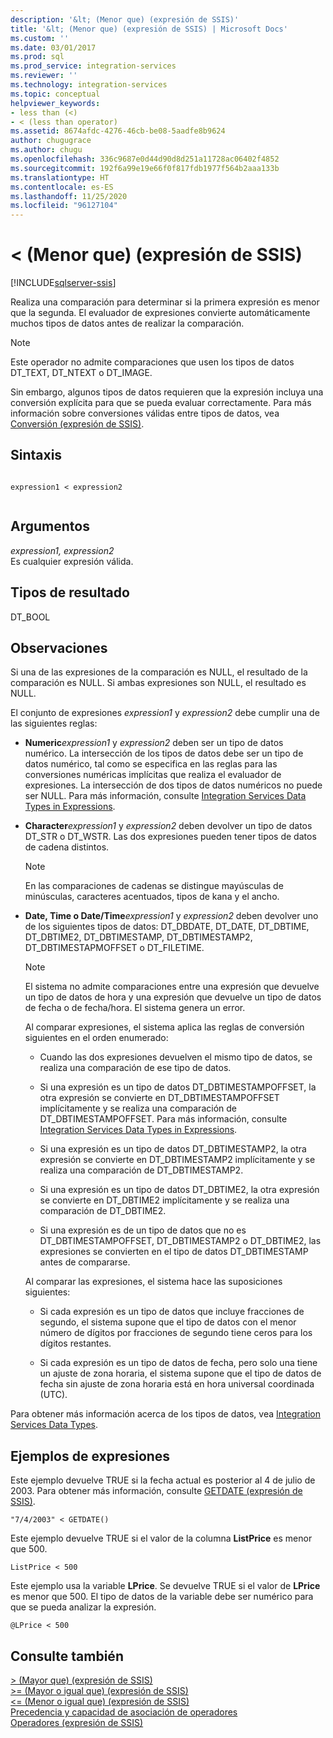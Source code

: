 ```yaml
---
description: '&lt; (Menor que) (expresión de SSIS)'
title: '&lt; (Menor que) (expresión de SSIS) | Microsoft Docs'
ms.custom: ''
ms.date: 03/01/2017
ms.prod: sql
ms.prod_service: integration-services
ms.reviewer: ''
ms.technology: integration-services
ms.topic: conceptual
helpviewer_keywords:
- less than (<)
- < (less than operator)
ms.assetid: 8674afdc-4276-46cb-be08-5aadfe8b9624
author: chugugrace
ms.author: chugu
ms.openlocfilehash: 336c9687e0d44d90d8d251a11728ac06402f4852
ms.sourcegitcommit: 192f6a99e19e66f0f817fdb1977f564b2aaa133b
ms.translationtype: HT
ms.contentlocale: es-ES
ms.lasthandoff: 11/25/2020
ms.locfileid: "96127104"
---
```

# <a name="lt-less-than-ssis-expression"></a>&lt; (Menor que) (expresión de SSIS)

[!INCLUDE[sqlserver-ssis](../../includes/applies-to-version/sqlserver-ssis.md)]


  Realiza una comparación para determinar si la primera expresión es menor que la segunda. El evaluador de expresiones convierte automáticamente muchos tipos de datos antes de realizar la comparación.  
  
> [!NOTE]  
>  Este operador no admite comparaciones que usen los tipos de datos DT_TEXT, DT_NTEXT o DT_IMAGE.  
  
 Sin embargo, algunos tipos de datos requieren que la expresión incluya una conversión explícita para que se pueda evaluar correctamente. Para más información sobre conversiones válidas entre tipos de datos, vea [Conversión &#40;expresión de SSIS&#41;](../../integration-services/expressions/cast-ssis-expression.md).  
  
## <a name="syntax"></a>Sintaxis  
  
```  
  
expression1 < expression2  
  
```  
  
## <a name="arguments"></a>Argumentos  
 *expression1, expression2*  
 Es cualquier expresión válida.  
  
## <a name="result-types"></a>Tipos de resultado  
 DT_BOOL  
  
## <a name="remarks"></a>Observaciones  
 Si una de las expresiones de la comparación es NULL, el resultado de la comparación es NULL. Si ambas expresiones son NULL, el resultado es NULL.  
  
 El conjunto de expresiones *expression1* y *expression2* debe cumplir una de las siguientes reglas:  
  
-   **Numeric***expression1* y *expression2* deben ser un tipo de datos numérico. La intersección de los tipos de datos debe ser un tipo de datos numérico, tal como se especifica en las reglas para las conversiones numéricas implícitas que realiza el evaluador de expresiones. La intersección de dos tipos de datos numéricos no puede ser NULL. Para más información, consulte [Integration Services Data Types in Expressions](../../integration-services/expressions/integration-services-data-types-in-expressions.md).  
  
-   **Character***expression1* y *expression2* deben devolver un tipo de datos DT_STR o DT_WSTR. Las dos expresiones pueden tener tipos de datos de cadena distintos.  
  
    > [!NOTE]  
    >  En las comparaciones de cadenas se distingue mayúsculas de minúsculas, caracteres acentuados, tipos de kana y el ancho.  
  
-   **Date, Time o Date/Time***expression1* y *expression2* deben devolver uno de los siguientes tipos de datos: DT_DBDATE, DT_DATE, DT_DBTIME, DT_DBTIME2, DT_DBTIMESTAMP, DT_DBTIMESTAMP2, DT_DBTIMESTAPMOFFSET o DT_FILETIME.  
  
    > [!NOTE]  
    >  El sistema no admite comparaciones entre una expresión que devuelve un tipo de datos de hora y una expresión que devuelve un tipo de datos de fecha o de fecha/hora. El sistema genera un error.  
  
     Al comparar expresiones, el sistema aplica las reglas de conversión siguientes en el orden enumerado:  
  
    -   Cuando las dos expresiones devuelven el mismo tipo de datos, se realiza una comparación de ese tipo de datos.  
  
    -   Si una expresión es un tipo de datos DT_DBTIMESTAMPOFFSET, la otra expresión se convierte en DT_DBTIMESTAMPOFFSET implícitamente y se realiza una comparación de DT_DBTIMESTAMPOFFSET. Para más información, consulte [Integration Services Data Types in Expressions](../../integration-services/expressions/integration-services-data-types-in-expressions.md).  
  
    -   Si una expresión es un tipo de datos DT_DBTIMESTAMP2, la otra expresión se convierte en DT_DBTIMESTAMP2 implícitamente y se realiza una comparación de DT_DBTIMESTAMP2.  
  
    -   Si una expresión es un tipo de datos DT_DBTIME2, la otra expresión se convierte en DT_DBTIME2 implícitamente y se realiza una comparación de DT_DBTIME2.  
  
    -   Si una expresión es de un tipo de datos que no es DT_DBTIMESTAMPOFFSET, DT_DBTIMESTAMP2 o DT_DBTIME2, las expresiones se convierten en el tipo de datos DT_DBTIMESTAMP antes de compararse.  
  
     Al comparar las expresiones, el sistema hace las suposiciones siguientes:  
  
    -   Si cada expresión es un tipo de datos que incluye fracciones de segundo, el sistema supone que el tipo de datos con el menor número de dígitos por fracciones de segundo tiene ceros para los dígitos restantes.  
  
    -   Si cada expresión es un tipo de datos de fecha, pero solo una tiene un ajuste de zona horaria, el sistema supone que el tipo de datos de fecha sin ajuste de zona horaria está en hora universal coordinada (UTC).  
  
 Para obtener más información acerca de los tipos de datos, vea [Integration Services Data Types](../../integration-services/data-flow/integration-services-data-types.md).  
  
## <a name="expression-examples"></a>Ejemplos de expresiones  
 Este ejemplo devuelve TRUE si la fecha actual es posterior al 4 de julio de 2003. Para obtener más información, consulte [GETDATE &#40;expresión de SSIS&#41;](../../integration-services/expressions/getdate-ssis-expression.md).  
  
```  
"7/4/2003" < GETDATE()  
```  
  
 Este ejemplo devuelve TRUE si el valor de la columna **ListPrice** es menor que 500.  
  
```  
ListPrice < 500  
```  
  
 Este ejemplo usa la variable **LPrice**. Se devuelve TRUE si el valor de **LPrice** es menor que 500. El tipo de datos de la variable debe ser numérico para que se pueda analizar la expresión.  
  
```  
@LPrice < 500  
```  
  
## <a name="see-also"></a>Consulte también  
 [&#62; &#40;Mayor que&#41; &#40;expresión de SSIS&#41;](../../integration-services/expressions/greater-than-ssis-expression.md)   
 [&#62;= &#40;Mayor o igual que&#41; &#40;expresión de SSIS&#41;](../../integration-services/expressions/greater-than-or-equal-to-ssis-expression.md)   
 [&#60;= &#40;Menor o igual que&#41; &#40;expresión de SSIS&#41;](../../integration-services/expressions/less-than-or-equal-to-ssis-expression.md)   
 [Precedencia y capacidad de asociación de operadores](../../integration-services/expressions/operator-precedence-and-associativity.md)   
 [Operadores &#40;expresión de SSIS&#41;](../../integration-services/expressions/operators-ssis-expression.md)  
  
  
